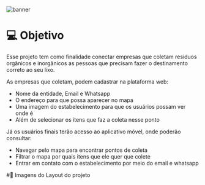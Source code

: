 ![banner](https://user-images.githubusercontent.com/44401595/88050365-1127a880-cb2d-11ea-8122-34c6db4e9328.png)

# :computer: Objetivo

Esse projeto tem como finalidade conectar empresas que coletam resíduos orgânicos e inorgânicos as pessoas que precisam fazer o destinamento correto ao seu lixo.

As empresas que coletam, podem cadastrar na plataforma web:
<ul>
  <li> Nome da entidade, Email e Whatsapp </li>
  <li> O endereço para que possa aparecer no mapa </li>
  <li> Uma imagem do estabelecimento para que os usuários possam ver onde é </li>
  <li> Além de selecionar os itens que faz a coleta nesse ponto </li>
</ul>

Já os usuários finais terão acesso ao aplicativo móvel, onde poderão consultar:
<ul>
  <li> Navegar pelo mapa para encontrar pontos de coleta </li>
  <li> Filtrar o mapa por quais itens que ele quer que colete </li>
  <li> Entrar em contato com o estabelecimento por meio do email e whatsapp </li>
</ul>

#:triangular_ruler: Imagens do Layout do projeto
